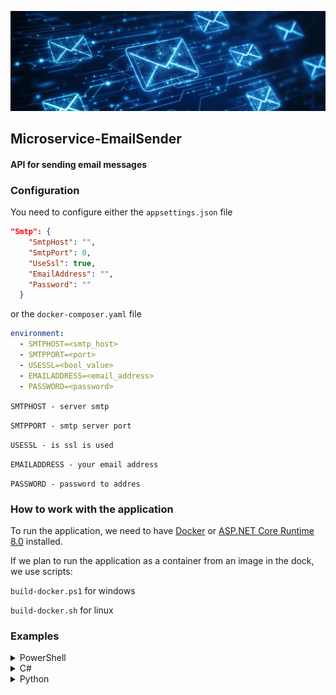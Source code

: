 ![API mail sender](readme-image.jpg)

## Microservice-EmailSender

#### API for sending email messages


### Configuration

You need to configure either the `appsettings.json` file

```json
"Smtp": {
    "SmtpHost": "",
    "SmtpPort": 0,
    "UseSsl": true,
    "EmailAddress": "",
    "Password": ""
  }
```

or the `docker-composer.yaml` file

```yaml
environment:
  - SMTPHOST=<smtp_host>
  - SMTPPORT=<port>
  - USESSL=<bool_value>
  - EMAILADDRESS=<email_address>
  - PASSWORD=<password>
```
`SMTPHOST - server smtp`

`SMTPPORT - smtp server port`

`USESSL - is ssl is used`

`EMAILADDRESS - your email address`

`PASSWORD - password to addres`

### How to work with the application

To run the application, we need to have [Docker](https://docs.docker.com/get-started/get-docker/) or [ASP.NET Core Runtime 8.0](https://dotnet.microsoft.com/en-us/download/dotnet/8.0) installed.

If we plan to run the application as a container from an image in the dock, we use scripts:

`build-docker.ps1` for windows

`build-docker.sh` for linux


### Examples

<details>
  <summary>PowerShell</summary>

  This is a example for powershell:

```powershell
$url = "http://host:4040/sendmail"
$contentType = "application/json"

$json = @{
  aliasFrom = "information come from send"
  to = @("email1@x.com", "email2@y.com")
  cc = @("email1@x.com", "email2@y.com")
  bcc = @("email1@x.com", "email2@y.com")
  subject = "subject message"
  bodyishtml = $False
  body = "body message"
} | ConvertTo-Json

Invoke-RestMethod -Uri $url -Method Post -Body $json -ContentType $contentType
```

</details>

<details>
  <summary>C#</summary>

  This is a example for C#:

```cs
using System.Text;
using System.Text.Json;

public class Program
{
    public static async Task Main()
    {
        var url = "http://host:4040/sendmail";
        var contentType = "application/json";

        using var client = new HttpClient();
        var values = new
        {
            Name = "information come from send",
            To = new List<string>(){ "email1@x.com", "email2@y.com" },
            Cc = new List<string>(),
            Bcc = new List<string>(),
            Subject = "subject message",
            BodyIsHtml = false,
            Body = "body message"
        };

        var jsonString = JsonSerializer.Serialize(values);
        var stringContent = new StringContent(jsonString, Encoding.UTF8, contentType);
        await client.PostAsync(url, stringContent);
    }
}
```

</details>

<details>
  <summary>Python</summary>
  
  This is a example for Python:

```python
import requests

url = 'http://host:4040/sendmail'
data = {
  "name": "information come from send",
  "to": ["email1@x.com", "email2@y.com"],
  "cc": ["email1@x.com", "email2@y.com"],
  "bcc": ["email1@x.com", "email2@y.com"],
  "subject": "subject message",
  "bodyishtml": False,
  "body": "body message"
}
headers = {'Content-type': 'application/json'}

response = requests.post(url, json=data, headers=headers)

print(response)
```

</details>
